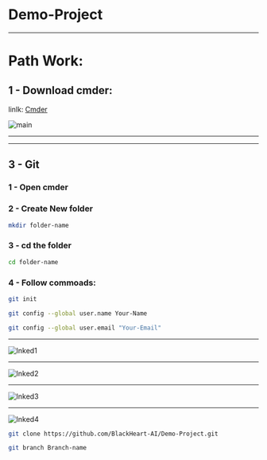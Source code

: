 # Demo-Project

---

# Path Work:
## 1 - Download cmder: 
linlk: <a href="https://github.com/cmderdev/cmder/releases/download/v1.3.20/cmder.zip">Cmder</a>

![main](https://user-images.githubusercontent.com/87325345/204472862-96a5fb18-4375-40ef-962a-61b81bd7554d.png)

---


---
## 3 - Git 
### 1 - Open cmder

### 2 - Create New folder
```zsh
mkdir folder-name
```

### 3 - cd the folder
```zsh
cd folder-name
```

### 4 - Follow commoads:

```zsh
git init
```

```zsh
git config --global user.name Your-Name
```

```zsh
git config --global user.email "Your-Email"
```

---

![Inked1](https://user-images.githubusercontent.com/87325345/204480991-638acca8-cc37-4fa6-85c0-121331ee18cd.jpg)

---

![Inked2](https://user-images.githubusercontent.com/87325345/204481018-b970e5d3-b2fd-4f31-b126-da8efaccacbc.jpg)

---

![Inked3](https://user-images.githubusercontent.com/87325345/204481035-2dba44af-6e29-4bbb-ab67-6d01805a2154.jpg)

---

![Inked4](https://user-images.githubusercontent.com/87325345/204483900-5f4927b9-d872-448f-9b1b-d2a232b88bdf.jpg)



```zsh
git clone https://github.com/BlackHeart-AI/Demo-Project.git
```

```zsh
git branch Branch-name
```
